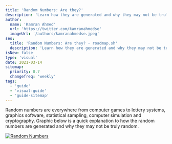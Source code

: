 ```yaml
---
title: 'Random Numbers: Are they?'
description: 'Learn how they are generated and why they may not be truly random.'
author:
  name: 'Kamran Ahmed'
  url: 'https://twitter.com/kamranahmedse'
  imageUrl: '/authors/kamranahmedse.jpeg'
seo:
  title: 'Random Numbers: Are they? - roadmap.sh'
  description: 'Learn how they are generated and why they may not be truly random.'
isNew: false
type: 'visual'
date: 2021-03-14
sitemap:
  priority: 0.7
  changefreq: 'weekly'
tags:
  - 'guide'
  - 'visual-guide'
  - 'guide-sitemap'
---
```


Random numbers are everywhere from computer games to lottery systems, graphics software, statistical sampling, computer simulation and cryptography. Graphic below is a quick explanation to how the random numbers are generated and why they may not be truly random.

[![Random Numbers](/guides/random-numbers.png)](/guides/random-numbers.png)

